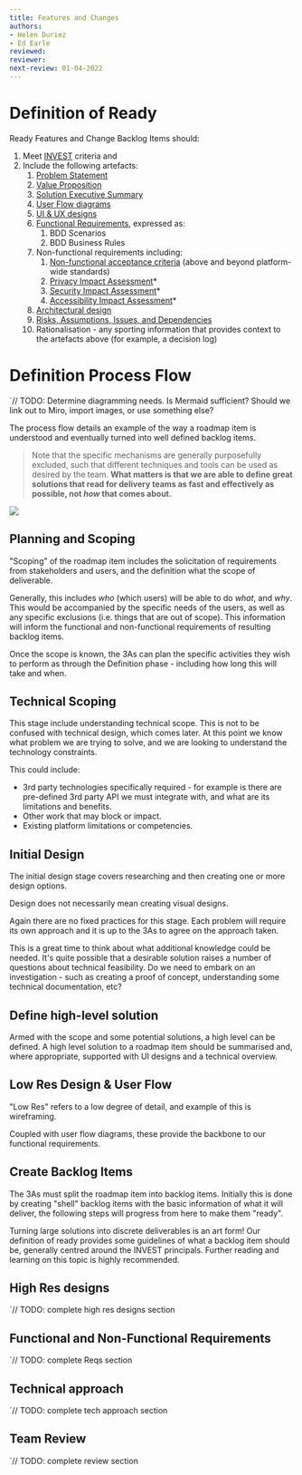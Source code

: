 ```yaml
---
title: Features and Changes
authors: 
- Helen Duriez
- Ed Earle
reviewed: 
reviewer:
next-review: 01-04-2022
---
```


# Definition of Ready 

Ready Features and Change Backlog Items should:

1. Meet [INVEST](https://www.agilealliance.org/glossary/invest/) criteria and 
1. Include the following artefacts:
    1. [Problem Statement](/4.-Backlog-Management/3-Amigos-&-Readying-Backlog-Items/Problem,-Value,-Solution-Statements)
    1. [Value Proposition](/4.-Backlog-Management/3-Amigos-&-Readying-Backlog-Items/Problem,-Value,-Solution-Statements)
    1. [Solution Executive Summary](/4.-Backlog-Management/3-Amigos-&-Readying-Backlog-Items/Problem,-Value,-Solution-Statements)
    1. [User Flow diagrams](/4.-Backlog-Management/3-Amigos-&-Readying-Backlog-Items/User-Flow-Diagrams)
    1. [UI & UX designs](/4.-Backlog-Management/3-Amigos-&-Readying-Backlog-Items/UI-&-UX-Designs)
    1. [Functional Requirements](/4.-Backlog-Management/3-Amigos-&-Readying-Backlog-Items/Functional-Requirements-with-BDD), expressed as:
        1. BDD Scenarios
        1. BDD Business Rules
    1. Non-functional requirements including:
        1. [Non-functional acceptance criteria](/4.-Backlog-Management/3-Amigos-&-Readying-Backlog-Items/Non%2DFunctional-Requirements) (above and beyond platform-wide standards)
        1. [Privacy Impact Assessment](/4.-Backlog-Management/3-Amigos-&-Readying-Backlog-Items/Privacy-Impact-Assessments)*
        1. [Security Impact Assessment](/4.-Backlog-Management/3-Amigos-&-Readying-Backlog-Items/Security-Impact-Assessment)*
        1. [Accessibility Impact Assessment](/4.-Backlog-Management/3-Amigos-&-Readying-Backlog-Items/Accessibility-Impact-Assessment)*
    1. [Architectural design]()
    1. [Risks, Assumptions, Issues, and Dependencies](/4.-Backlog-Management/3-Amigos-&-Readying-Backlog-Items/Risk,-Assumptions,-Issues,-&-Dependencies)
    1. Rationalisation - any sporting information that provides context to the artefacts above (for example, a decision log)





# Definition Process Flow
`// TODO:  Determine diagramming needs. Is Mermaid sufficient? Should we link out to Miro, import images, or use something else?

The process flow details an example of the way a roadmap item is understood and eventually turned into well defined backlog items. 

> Note that the specific mechanisms are generally purposefully excluded, such that different techniques and tools can be used as desired by the team. **What matters is that we are able to define great solutions that read for delivery teams as fast and effectively as possible, not _how_ that comes about.**

[![](https://mermaid.ink/img/eyJjb2RlIjoiZ3JhcGggTFI7XG5BW0NyZWF0ZSAzIEFtaWdvc10tLT5CW1BsYW5uaW5nIGFuZCBTY29waW5nXVxuc3ViZ3JhcGggXCJSb2FkbWFwIERlZmluaXRpb25cIlxuQi0tPkNbSW5pdGlhbCBEZXNpZ25dXG5CLS0-RFtUZWNobmljYWwgU2NvcGluZ11cbkQtLT5Fe1N1ZmZpY2llbnQgPGJyPiBLbm93bGVkZ2U_fVxuQy0tPkVcbkUtLT58WWVzfEZbRGVmaW5lIGhpZ2gtbGV2ZWwgPGJyPiBzb2x1dGlvbl1cbmVuZFxuRS0tPnxOb3xYKChDcmVhdGUgPGJyPiBLbm93bGVkZ2UgPGJyPiBBY3F1aXNpdGlvbiA8YnI-IEl0ZW0pKVxuWC0tPkVcbnN1YmdyYXBoIFwiQmFja2xvZyBEZWZpbml0aW9uXCJcbkYtLT5HW0xvdyBSZXMgRGVzaWduIDxicj4gJiBVc2VyIEZsb3ddXG5HLS0-SFtDcmVhdGUgQmFja2xvZyBJdGVtc11cbkgtLT5JW1RlY2huaWNhbCBhcHByb2FjaF1cbkgtLT5KW0hpZ2ggcmVzIGRlc2lnbnNdXG5ILS0-S1tGdW5jdGlvbmFsIDxicj4gYW5kIE5vbi1GdW5jdGlvbmFsIDxicj4gUmVxdWlyZW1lbnRzXVxuSS0tPkxbVGVhbSBSZXZpZXddXG5KLS0-TFxuSy0tPkxcbkwtLT5Ne1JlYWR5P31cbk0tLT58Tm98SFxuZW5kXG5NLS0-fFllc3xOKChBZGQgdG8gQmFja2xvZykpIiwibWVybWFpZCI6eyJ0aGVtZSI6ImRhcmsifSwidXBkYXRlRWRpdG9yIjp0cnVlLCJhdXRvU3luYyI6dHJ1ZSwidXBkYXRlRGlhZ3JhbSI6ZmFsc2V9)](https://mermaid.live/edit#eyJjb2RlIjoiZ3JhcGggTFI7XG5BW0NyZWF0ZSAzIEFtaWdvc10tLT5CW1BsYW5uaW5nIGFuZCBTY29waW5nXVxuc3ViZ3JhcGggXCJSb2FkbWFwIERlZmluaXRpb25cIlxuQi0tPkNbSW5pdGlhbCBEZXNpZ25dXG5CLS0-RFtUZWNobmljYWwgU2NvcGluZ11cbkQtLT5Fe1N1ZmZpY2llbnQgPGJyPiBLbm93bGVkZ2U_fVxuQy0tPkVcbkUtLT58WWVzfEZbRGVmaW5lIGhpZ2gtbGV2ZWwgPGJyPiBzb2x1dGlvbl1cbmVuZFxuRS0tPnxOb3xYKChDcmVhdGUgPGJyPiBLbm93bGVkZ2UgPGJyPiBBY3F1aXNpdGlvbiA8YnI-IEl0ZW0pKVxuWC0tPkVcbnN1YmdyYXBoIFwiQmFja2xvZyBEZWZpbml0aW9uXCJcbkYtLT5HW0xvdyBSZXMgRGVzaWduIDxicj4gJiBVc2VyIEZsb3ddXG5HLS0-SFtDcmVhdGUgQmFja2xvZyBJdGVtc11cbkgtLT5JW1RlY2huaWNhbCBhcHByb2FjaF1cbkgtLT5KW0hpZ2ggcmVzIGRlc2lnbnNdXG5ILS0-S1tGdW5jdGlvbmFsIDxicj4gYW5kIE5vbi1GdW5jdGlvbmFsIDxicj4gUmVxdWlyZW1lbnRzXVxuSS0tPkxbVGVhbSBSZXZpZXddXG5KLS0-TFxuSy0tPkxcbkwtLT5Ne1JlYWR5P31cbk0tLT58Tm98SFxuZW5kXG5NLS0-fFllc3xOKChBZGQgdG8gQmFja2xvZykpIiwibWVybWFpZCI6IntcbiAgXCJ0aGVtZVwiOiBcImRhcmtcIlxufSIsInVwZGF0ZUVkaXRvciI6dHJ1ZSwiYXV0b1N5bmMiOnRydWUsInVwZGF0ZURpYWdyYW0iOmZhbHNlfQ)



## Planning and Scoping
"Scoping" of the roadmap item includes the solicitation of requirements from stakeholders and users, and the definition what the scope of deliverable. 

Generally, this includes _who_ (which users) will be able to do _what_, and _why_. This would be accompanied by the specific needs of the users, as well as any specific exclusions (i.e. things that are out of scope). This information will inform the functional and non-functional requirements of resulting backlog items.

Once the scope is known, the 3As can plan the specific activities they wish to perform as through the Definition phase - including how long this will take and when.

## Technical Scoping
This stage include understanding technical scope. This is not to be confused with technical design, which comes later. At this point we know what problem we are trying to solve, and we are looking to understand the technology constraints. 

This could include:
- 3rd party technologies specifically required - for example is there are pre-defined 3rd party API we must integrate with, and what are its limitations and benefits.
- Other work that may block or impact.
- Existing platform limitations or competencies.

## Initial Design
The initial design stage covers researching and then creating one or more design options. 

Design does not necessarily mean creating visual designs.

Again there are no fixed practices for this stage. Each problem will require its own approach and it is up to the 3As to agree on the approach taken.

This is a great time to think about what additional knowledge could be needed. It's quite possible that a desirable solution raises a number of questions about technical feasibility. Do we need to embark on an investigation - such as creating a proof of concept, understanding some technical documentation, etc?

## Define high-level solution
Armed with the scope and some potential solutions, a high level can be defined. A high level solution to a roadmap item should be summarised and, where appropriate, supported with UI designs and a technical overview.

## Low Res Design & User Flow
"Low Res" refers to a low degree of detail, and example of this is wireframing.

Coupled with user flow diagrams, these provide the backbone to our functional requirements.

## Create Backlog Items
The 3As must split the roadmap item into backlog items. Initially this is done by creating "shell" backlog items with the basic information of what it will deliver, the following steps will progress from here to make them "ready".

Turning large solutions into discrete deliverables is an art form! Our definition of ready provides some guidelines of what a backlog item should be, generally centred around the INVEST principals. Further reading and learning on this topic is highly recommended. 

## High Res designs
`// TODO:  complete high res designs section

## Functional and Non-Functional Requirements
`// TODO:  complete Reqs section

## Technical approach
`// TODO:  complete tech approach section

## Team Review
`// TODO:  complete review section
